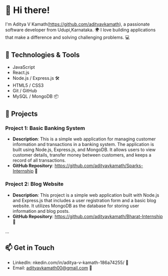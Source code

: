 # 👋 Hi there!

I'm Aditya V Kamath(https://github.com/adityavkamath), a passionate software developer from Udupi,Karnataka. 🌍 I love building applications that make a difference and solving challenging problems. 💻

## 🔧 Technologies & Tools

- JavaScript 
- React.js 
- Node.js / Express.js 🛠️
- HTML5 / CSS3 
- Git / GitHub 
- MySQL / MongoDB 📦

## 🚀 Projects

### Project 1: Basic Banking System

- **Description**: This is a simple web application for managing customer information and transactions in a banking system. The application is built using Node.js, Express.js, and MongoDB. It allows users to view customer details, transfer money between customers, and keeps a record of all transactions.
- **GitHub Repository**: https://github.com/adityavkamath/Sparks-Internship 🚀

### Project 2: Blog Website

- **Description**: This project is a simple web application built with Node.js and Express.js that includes a user registration form and a basic blog website. It utilizes MongoDB as the database for storing user information and blog posts.
- **GitHub Repository**: https://github.com/adityavkamath/Bharat-Internship 🚀

...

## 📫 Get in Touch

- LinkedIn: nkedin.com/in/aditya-v-kamath-186a74255/ 📱
- Email: adityavkamath00@gmail.com 📧
